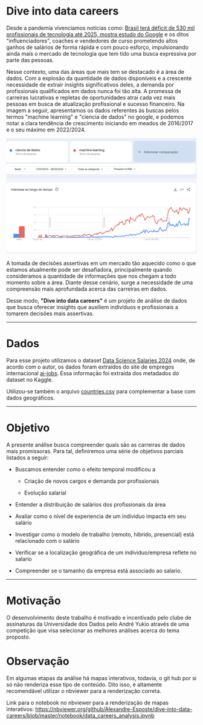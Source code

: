 # **Dive into data careers**

 

 Desde a pandemia vivenciamos noticias como: [Brasil terá déficit de 530 mil profissionais de tecnologia até 2025, mostra estudo do Google](https://g1.globo.com/trabalho-e-carreira/noticia/2023/05/31/brasil-tera-deficit-de-530-mil-profissionais-de-tecnologia-ate-2025-mostra-estudo-do-google.ghtml) e os ditos "influenciadores", coaches e vendedores de curso prometendo altos ganhos de salários de forma rápida e com pouco esforço, impulsionando ainda mais o mercado de tecnologia que tem tido uma busca expressiva por parte das pessoas. 

 Nesse contexto, uma das áreas que mais tem se destacado é a área de dados. Com a explosão da quantidade de dados disponíveis e a crescente necessidade de extrair insights significativos deles, a demanda por profissionais qualificados em dados nunca foi tão alta. A promessa de carreiras lucrativas e repletas de oportunidades atrai cada vez mais pessoas em busca de atualização profissional e sucesso financeiro. Na imagem a seguir, apresentamos os dados referentes às buscas pelos termos "machine learning" e "ciencia de dados" no google, e podemos notar a clara tendência de crescimento iniciando em meados de 2016/2017 e o seu máximo em 2022/2024. 


<img src="images/tendencias.png" alt="Tendencias" width="750"/>



A tomada de decisões assertivas em um mercado tão aquecido como o que estamos atualmente pode ser desafiadora, principalmente quando consideramos a quantidade de informações que nos chegam a todo momento sobre a área. Diante desse cenário, surge a necessidade de uma compreensão mais aprofundada acerca das carreiras em dados. 

Desse modo, **"Dive into data careers"** é um projeto de análise de dados que busca oferecer insights que auxiliem indivíduos e profissionais a tomarem decisões mais assertivas.

---
# **Dados**

Para esse projeto utilizamos o dataset [Data Science Salaries 2024](https://www.kaggle.com/datasets/sazidthe1/data-science-salaries) onde, de acordo com o autor, os dados foram extraídos do site de empregos internacional [ai-jobs](https://ai-jobs.net/). Essa informação foi extraída dos metadados do dataset no Kaggle.

Utilizou-se também o arquivo [countries.csv](https://developers.google.com/public-data/docs/canonical/countries_csv) para complementar a base com dados geográficos.

---
# **Objetivo**

A presente análise busca compreender quais são as carreiras de dados mais promissoras. Para tal, definiremos uma série de objetivos parciais listados a seguir:

* Buscamos entender como o efeito temporal modificou a
    * Criação de novos cargos e demanda por profissionais
    
    * Evolução salarial

* Entender a distribuição de salários dos profissionais da área

* Avaliar como o nível de experiencia de um individuo impacta em seu salário

* Investigar como o modelo de trabalho (remoto, híbrido, presencial) está relacionado com o salário

* Verificar se a localização geográfica de um individuo/empresa reflete no salario

* Compreender se o tamanho da empresa está associado ao salario.


---
# **Motivação**

O desenvolvimento deste trabalho é motivado e incentivado pelo clube de assinaturas da Universidade dos Dados pelo André Yukio através de uma competição que visa selecionar as melhores análises acerca do tema proposto. 

# **Observação**

 Em algumas etapas da análise há mapas interativos, todavia, o git hub por si só não renderiza esse tipo de conteúdo. Dito isso, é altamente recomendável utilizar o nbviewer para a renderização correta.

 Link para o notebook no nbviewer para a renderização de mapas interativos:  https://nbviewer.org/github/Alexandre-Esposte/dive-into-data-careers/blob/master/notebook/data_careers_analysis.ipynb